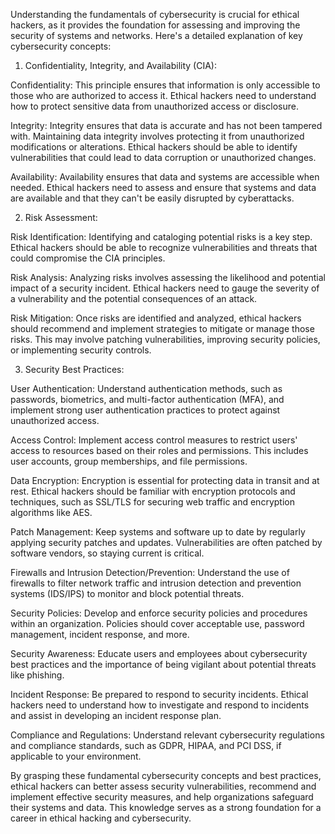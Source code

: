Understanding the fundamentals of cybersecurity is crucial for ethical hackers, as it provides the foundation for assessing and improving the security of systems and networks. Here's a detailed explanation of key cybersecurity concepts:

1. Confidentiality, Integrity, and Availability (CIA):

Confidentiality: This principle ensures that information is only accessible to those who are authorized to access it. Ethical hackers need to understand how to protect sensitive data from unauthorized access or disclosure.

Integrity: Integrity ensures that data is accurate and has not been tampered with. Maintaining data integrity involves protecting it from unauthorized modifications or alterations. Ethical hackers should be able to identify vulnerabilities that could lead to data corruption or unauthorized changes.

Availability: Availability ensures that data and systems are accessible when needed. Ethical hackers need to assess and ensure that systems and data are available and that they can't be easily disrupted by cyberattacks.

2. Risk Assessment:

Risk Identification: Identifying and cataloging potential risks is a key step. Ethical hackers should be able to recognize vulnerabilities and threats that could compromise the CIA principles.

Risk Analysis: Analyzing risks involves assessing the likelihood and potential impact of a security incident. Ethical hackers need to gauge the severity of a vulnerability and the potential consequences of an attack.

Risk Mitigation: Once risks are identified and analyzed, ethical hackers should recommend and implement strategies to mitigate or manage those risks. This may involve patching vulnerabilities, improving security policies, or implementing security controls.

3. Security Best Practices:

User Authentication: Understand authentication methods, such as passwords, biometrics, and multi-factor authentication (MFA), and implement strong user authentication practices to protect against unauthorized access.

Access Control: Implement access control measures to restrict users' access to resources based on their roles and permissions. This includes user accounts, group memberships, and file permissions.

Data Encryption: Encryption is essential for protecting data in transit and at rest. Ethical hackers should be familiar with encryption protocols and techniques, such as SSL/TLS for securing web traffic and encryption algorithms like AES.

Patch Management: Keep systems and software up to date by regularly applying security patches and updates. Vulnerabilities are often patched by software vendors, so staying current is critical.

Firewalls and Intrusion Detection/Prevention: Understand the use of firewalls to filter network traffic and intrusion detection and prevention systems (IDS/IPS) to monitor and block potential threats.

Security Policies: Develop and enforce security policies and procedures within an organization. Policies should cover acceptable use, password management, incident response, and more.

Security Awareness: Educate users and employees about cybersecurity best practices and the importance of being vigilant about potential threats like phishing.

Incident Response: Be prepared to respond to security incidents. Ethical hackers need to understand how to investigate and respond to incidents and assist in developing an incident response plan.

Compliance and Regulations: Understand relevant cybersecurity regulations and compliance standards, such as GDPR, HIPAA, and PCI DSS, if applicable to your environment.

By grasping these fundamental cybersecurity concepts and best practices, ethical hackers can better assess security vulnerabilities, recommend and implement effective security measures, and help organizations safeguard their systems and data. This knowledge serves as a strong foundation for a career in ethical hacking and cybersecurity.


